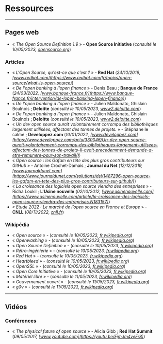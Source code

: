 # Ressources

---

## Pages web

- « _The Open Source Definition 1.9_ » - __Open Source Initiative__ (_consulté le 10/05/2023, [opensource.org](https://opensource.org/osd/)_)

### Articles

- « _L'Open Source, qu'est-ce que c'est ?_ » - __Red Hat__ (_24/10/2019, [www.redhat.com](https://www.redhat.com/fr/topics/open-source/what-is-open-source)_)
- « _De l'open banking à l'open finance_ » - Denis Beau ; __Banque de France__ (_24/03/2022, [www.banque-france.fr](https://www.banque-france.fr/intervention/de-lopen-banking-lopen-finance)_)
- « _De l'open banking à l'open finance_ » - Julien Maldonato, Ghislain Boulnois ; __Deloitte__ (_consulté le 10/05/2023, [www2.deloitte.com](https://www2.deloitte.com/fr/fr/pages/services-financier/articles/open-banking-vers-open-finance.html)_)
- « _De l'open banking à l'open finance_ » - Julien Maldonato, Ghislain Boulnois ; __Deloitte__ (_consulté le 10/05/2023, [www2.deloitte.com](https://www2.deloitte.com/fr/fr/pages/services-financier/articles/open-banking-vers-open-finance.html)_)
- « _Un dev open source aurait volontairement corrompu des bibliothèques largement utilisées, affectant des tonnes de projets._ » - Stéphane le calme ; __Developpez.com__ (_10/01/2022, [www.developpez.com](https://www.developpez.com/actu/330046/Un-dev-open-source-aurait-volontairement-corrompu-des-bibliotheques-largement-utilisees-affectant-des-tonnes-de-projets-Il-avait-precedemment-demande-a-etre-remunere-pour-son-travail/)_)
- « _Open source : les Gafam en tête des plus gros contributeurs sur GitHub_ » - Antoine Crochet-Damais ; __Journal du Net__ (_12/12/2019, [www.journaldunet.com](https://www.journaldunet.com/solutions/dsi/1487296-open-source-les-gafam-en-tete-des-plus-gros-contributeurs-sur-github/)_)
- « _La croissance des logiciels open source viendra des entreprises_ » - Ridha Loukil ; __L'Usine nouvelle__ (_02/10/2012, [www.usinenouvelle.com](https://www.usinenouvelle.com/article/la-croissance-des-logiciels-open-source-viendra-des-entreprises.N183157)_)
- « _Etude 2022 : Le marché de l’open source en France et Europe_ » - __CNLL__ (_08/11/2022, [cnll.fr](https://cnll.fr/news/etude-2022-le-march%C3%A9-de-lopen-source-en-france-et-europe/)_)

### Wikipédia

- « _Open source_ » - (_consulté le 10/05/2023, [fr.wikipedia.org](https://fr.wikipedia.org/wiki/Open_source)_)
- « _Openwashing_ » - (_consulté le 10/05/2023, [fr.wikipedia.org](https://fr.wikipedia.org/wiki/Openwashing)_)
- « _Open Source Definition_ » - (_consulté le 10/05/2023, [fr.wikipedia.org](https://fr.wikipedia.org/wiki/Open_Source_Definition)_)
- « _Rétro-ingénierie_ » - (_consulté le 10/05/2023, [fr.wikipedia.org](https://fr.wikipedia.org/wiki/Rétro-ingénierie)_)
- « _Red Hat_ » - (_consulté le 10/05/2023, [fr.wikipedia.org](https://fr.wikipedia.org/wiki/Red_Hat)_)
- « _Heartbleed_ » - (_consulté le 10/05/2023, [fr.wikipedia.org](https://fr.wikipedia.org/wiki/Heartbleed)_)
- « _OpenSSL_ » - (_consulté le 10/05/2023, [fr.wikipedia.org](https://fr.wikipedia.org/wiki/OpenSSL)_)
- « _Open Core Initiative_ » - (_consulté le 10/05/2023, [fr.wikipedia.org](https://fr.wikipedia.org/wiki/Open_Core_Initiative)_)
- « _Matériel libre_ » - (_consulté le 11/05/2023, [fr.wikipedia.org](https://fr.wikipedia.org/wiki/Matériel_libre)_)
- « _Gouvernement ouvert_ » - (_consulté le 11/05/2023, [fr.wikipedia.org](https://fr.wikipedia.org/wiki/Gouvernement_ouvert)_)
- « _g0v_ » - (_consulté le 11/05/2023, [fr.wikipedia.org](https://en.wikipedia.org/wiki/G0v)_)

---

## Vidéos

### Conférences

- « _The physical future of open source_ » - Alicia Gibb ; __Red Hat Summit__ (_09/05/2017, [www.youtube.com](https://youtu.be/EjmJm4veFr8)_)